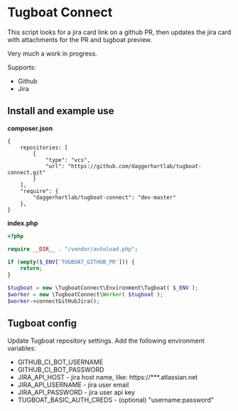 # Tugboat Connect

This script looks for a jira card link on a github PR,
then updates the jira card with attachments for the PR and tugboat preview.

Very much a work in progress.

Supports:

* Github
* Jira

## Install and example use

**composer.json**
```
{
    repositories: [
        {
            "type": "vcs",
            "url": "https://github.com/daggerhartlab/tugboat-connect.git"
        }
    ],
    "require": {
        "daggerhartlab/tugboat-connect": "dev-master"
    },
}
```

**index.php**
```php
<?php

require __DIR__ . "/vendor/autoload.php";

if (empty($_ENV['TUGBOAT_GITHUB_PR'])) {
	return;
}

$tugboat = new \TugboatConnect\Environment\Tugboat( $_ENV );
$worker = new \TugboatConnect\Worker( $tugboat );
$worker->connectGitHubJira();

```

## Tugboat config 

Update Tugboat repository settings. Add the following environment variables:

- GITHUB_CI_BOT_USERNAME
- GITHUB_CI_BOT_PASSWORD
- JIRA_API_HOST            - jira host name, like: https://***.atlassian.net
- JIRA_API_USERNAME        - jira user email
- JIRA_API_PASSWORD        - jira user api key
- TUGBOAT_BASIC_AUTH_CREDS - (optional) "username:password"
